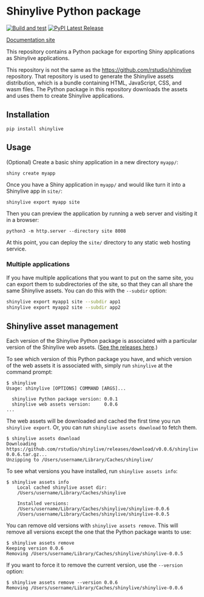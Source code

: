 Shinylive Python package
========================

[![Build and test](https://github.com/rstudio/py-shinylive/actions/workflows/build.yml/badge.svg)](https://github.com/rstudio/py-shinylive/actions/)
[![PyPI Latest Release](https://img.shields.io/pypi/v/shinylive.svg)](https://pypi.org/project/shinylive/)

[Documentation site](https://shiny.rstudio.com/py/docs/shinylive.html)

This repository contains a Python package for exporting Shiny applications as Shinylive applications.

This repository is not the same as the https://github.com/rstudio/shinylive repository. That repository is used to generate the Shinylive assets distribution, which is a bundle containing HTML, JavaScript, CSS, and wasm files. The Python package in this repository downloads the assets and uses them to create Shinylive applications.

## Installation

```
pip install shinylive
```


## Usage

(Optional) Create a basic shiny application in a new directory `myapp/`:

```
shiny create myapp
```

Once you have a Shiny application in `myapp/` and would like turn it into a Shinylive app in `site/`:

```
shinylive export myapp site
```

Then you can preview the application by running a web server and visiting it in a browser:

```
python3 -m http.server --directory site 8008
```

At this point, you can deploy the `site/` directory to any static web hosting service.


### Multiple applications

If you have multiple applications that you want to put on the same site, you can export them to subdirectories of the site, so that they can all share the same Shinylive assets. You can do this with the `--subdir` option:

```bash
shinylive export myapp1 site --subdir app1
shinylive export myapp2 site --subdir app2
```


## Shinylive asset management

Each version of the Shinylive Python package is associated with a particular version of the Shinylive web assets. ([See the releases here](https://github.com/rstudio/shinylive/releases).)

To see which version of this Python package you have, and which version of the web assets it is associated with, simply run `shinylive` at the command prompt:

```
$ shinylive
Usage: shinylive [OPTIONS] COMMAND [ARGS]...

  shinylive Python package version: 0.0.1
  shinylive web assets version:     0.0.6
...
```

The web assets will be downloaded and cached the first time you run `shinylive export`. Or, you can run `shinylive assets download` to fetch them.

```
$ shinylive assets download
Downloading https://github.com/rstudio/shinylive/releases/download/v0.0.6/shinylive-0.0.6.tar.gz...
Unzipping to /Users/username/Library/Caches/shinylive/
```

To see what versions you have installed, run `shinylive assets info`:

```
$ shinylive assets info
    Local cached shinylive asset dir:
    /Users/username/Library/Caches/shinylive

    Installed versions:
    /Users/username/Library/Caches/shinylive/shinylive-0.0.6
    /Users/username/Library/Caches/shinylive/shinylive-0.0.5
```

You can remove old versions with `shinylive assets remove`. This will remove all versions except the one that the Python package wants to use:

```
$ shinylive assets remove
Keeping version 0.0.6
Removing /Users/username/Library/Caches/shinylive/shinylive-0.0.5
```

If you want to force it to remove the current version, use the `--version` option:

```
$ shinylive assets remove --version 0.0.6
Removing /Users/username/Library/Caches/shinylive/shinylive-0.0.6
```

